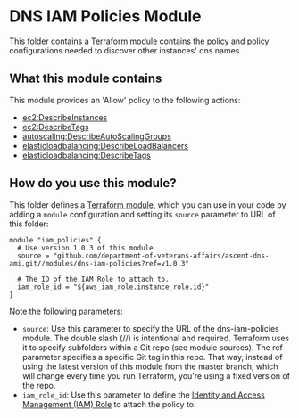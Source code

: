 # DNS IAM Policies Module
This folder contains a [Terraform](https://www.terraform.io/) module contains the policy and policy configurations needed to
discover other instances' dns names

## What this module contains
This module provides an 'Allow' policy to the following actions:
- [ec2:DescribeInstances](https://docs.aws.amazon.com/AWSEC2/latest/APIReference/API_DescribeInstances.html)
- [ec2:DescribeTags](https://docs.aws.amazon.com/AWSEC2/latest/APIReference/API_DescribeTags.html)
- [autoscaling:DescribeAutoScalingGroups](https://docs.aws.amazon.com/autoscaling/ec2/APIReference/API_DescribeAutoScalingGroups.html)
- [elasticloadbalancing:DescribeLoadBalancers](https://docs.aws.amazon.com/elasticloadbalancing/2012-06-01/APIReference/API_DescribeLoadBalancers.html)
- [elasticloadbalancing:DescribeTags](https://docs.aws.amazon.com/elasticloadbalancing/2012-06-01/APIReference/API_DescribeTags.html)

## How do you use this module?
This folder defines a [Terraform module](https://www.terraform.io/docs/modules/usage.html), which you can use in your code by adding a `module` configuration and setting its `source` parameter to URL of this folder:

```
module "iam_policies" {
  # Use version 1.0.3 of this module
  source = "github.com/department-of-veterans-affairs/ascent-dns-ami.git//modules/dns-iam-policies?ref=v1.0.3"

  # The ID of the IAM Role to attach to.
  iam_role_id = "${aws_iam_role.instance_role.id}"
}
```

Note the following parameters:
- `source`: Use this parameter to specify the URL of the dns-iam-policies module. The double slash (//) is intentional and required. Terraform uses it to specify subfolders within a Git repo (see module sources). The ref parameter specifies a specific Git tag in this repo. That way, instead of using the latest version of this module from the master branch, which will change every time you run Terraform, you're using a fixed version of the repo.
- `iam_role_id`: Use this parameter to define the [Identity and Access Management (IAM) Role](https://docs.aws.amazon.com/IAM/latest/UserGuide/id_roles.html) to attach the policy to.
